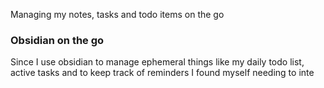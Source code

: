 Managing my notes, tasks and todo items on the go


###  Obsidian on the go
Since I use obsidian to manage ephemeral things like my daily todo list, active tasks and to keep track of reminders I found myself needing to inte